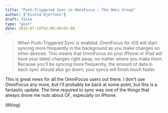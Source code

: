 ```yaml
---
title: "Push-Triggered Sync in OmniFocus – The Omni Group"
author: ["Eivind Hjertnes"]
draft: false
type: "post"
date: 2015-07-18T02:00:00+02:00
---
```


> When Push-Triggered Sync is enabled, OmniFocus for iOS will start
> syncing more frequently in the background as you make changes on other
> devices. This means that OmniFocus on your iPhone or iPad will have
> your latest changes right away, no matter where you make them. Because
> you'll be syncing more frequently, the amount of data in each sync
> should also go down; your syncs will finish much faster.

This is great news for all the OmniFocus users out there. I don't use
OmniFocus any more, but I'll probably be back at some point, but this is
a fantastic update. The time required to sync was one of the things that
always drove me nuts about OF, especially on iPhone.

(#blog)

